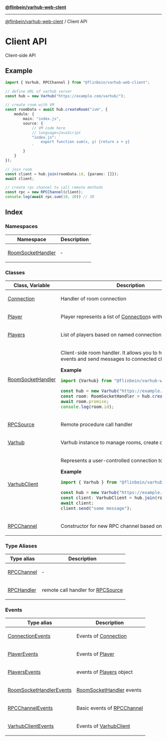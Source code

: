 [**@flinbein/varhub-web-clent**](../README.md)

***

[@flinbein/varhub-web-clent](../README.md) / Client API

# Client API

Client-side API

## Example

```typescript
import { Varhub, RPCChannel } from "@flinbein/varhub-web-client";

// define URL of varhub server
const hub = new Varhub("https://example.com/varhub/");

// create room with VM
const roomData = await hub.createRoom("ivm", {
    module: {
        main: "index.js",
        source: {
            // VM code here
            // language=JavaScript
            "index.js": `
                export function sum(x, y) {return x + y}
            `
        }
    }
});

// join room
const client = hub.join(roomData.id, {params: []});
await client;

// create rpc channel to call remote methods
const rpc = new RPCChannel(client);
console.log(await rpc.sum(10, 20)) // 30
```

## Index

### Namespaces

<table>
<thead>
<tr>
<th>Namespace</th>
<th>Description</th>
</tr>
</thead>
<tbody>
<tr>
<td>

[RoomSocketHandler](namespaces/RoomSocketHandler/README.md)

</td>
<td>

&hyphen;

</td>
</tr>
</tbody>
</table>

### Classes

<table>
<thead>
<tr>
<th>Class, Variable</th>
<th>Description</th>
</tr>
</thead>
<tbody>
<tr>
<td>

[Connection](classes/Connection.md)

</td>
<td>

Handler of room connection

</td>
</tr>
<tr>
<td>

[Player](classes/Player.md)

</td>
<td>

Player represents a list of [Connection](classes/Connection.md)s with same name.

</td>
</tr>
<tr>
<td>

[Players](classes/Players.md)

</td>
<td>

List of players based on named connections.

</td>
</tr>
<tr>
<td>

[RoomSocketHandler](classes/RoomSocketHandler.md)

</td>
<td>

Client-side room handler.
It allows you to handle room events and send messages to connected clients.

**Example**

```typescript
import {Varhub} from "@flinbein/varhub-web-client";

const hub = new Varhub("https://example.com/varhub/");
const room: RoomSocketHandler = hub.createRoomSocket();
await room.promise;
console.log(room.id);
```

</td>
</tr>
<tr>
<td>

[RPCSource](classes/RPCSource.md)

</td>
<td>

Remote procedure call handler

</td>
</tr>
<tr>
<td>

[Varhub](classes/Varhub.md)

</td>
<td>

Varhub instance to manage rooms, create clients

</td>
</tr>
<tr>
<td>

[VarhubClient](classes/VarhubClient.md)

</td>
<td>

Represents a user-controlled connection to the room;

**Example**

```typescript
import { Varhub } from "@flinbein/varhub-web-client";

const hub = new Varhub("https://example.com");
const client: VarhubClient = hub.join(roomId);
await client;
client.send("some message");
```

</td>
</tr>
<tr>
<td>

[RPCChannel](variables/RPCChannel.md)

</td>
<td>

Constructor for new RPC channel based on [VarhubClient](classes/VarhubClient.md)

</td>
</tr>
</tbody>
</table>

### Type Aliases

<table>
<thead>
<tr>
<th>Type alias</th>
<th>Description</th>
</tr>
</thead>
<tbody>
<tr>
<td>

[RPCChannel](type-aliases/RPCChannel.md)

</td>
<td>

&hyphen;

</td>
</tr>
<tr>
<td>

[RPCHandler](type-aliases/RPCHandler.md)

</td>
<td>

remote call handler for [RPCSource](classes/RPCSource.md)

</td>
</tr>
</tbody>
</table>

### Events

<table>
<thead>
<tr>
<th>Type alias</th>
<th>Description</th>
</tr>
</thead>
<tbody>
<tr>
<td>

[ConnectionEvents](type-aliases/ConnectionEvents.md)

</td>
<td>

Events of [Connection](classes/Connection.md)

</td>
</tr>
<tr>
<td>

[PlayerEvents](type-aliases/PlayerEvents.md)

</td>
<td>

Events of [Player](classes/Player.md)

</td>
</tr>
<tr>
<td>

[PlayersEvents](type-aliases/PlayersEvents.md)

</td>
<td>

events of [Players](classes/Players.md) object

</td>
</tr>
<tr>
<td>

[RoomSocketHandlerEvents](type-aliases/RoomSocketHandlerEvents.md)

</td>
<td>

[RoomSocketHandler](classes/RoomSocketHandler.md) events

</td>
</tr>
<tr>
<td>

[RPCChannelEvents](type-aliases/RPCChannelEvents.md)

</td>
<td>

Basic events of [RPCChannel](variables/RPCChannel.md)

</td>
</tr>
<tr>
<td>

[VarhubClientEvents](type-aliases/VarhubClientEvents.md)

</td>
<td>

Events of [VarhubClient](classes/VarhubClient.md)

</td>
</tr>
</tbody>
</table>
